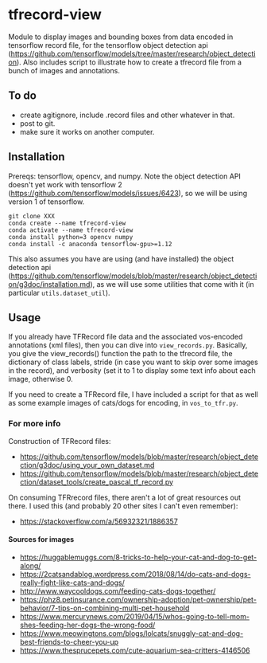 # tfrecord-view
Module to display images and bounding boxes from data encoded in tensorflow record file, for the tensorflow object detection api (https://github.com/tensorflow/models/tree/master/research/object_detection). Also includes script to illustrate how to create a tfrecord file from a bunch of images and annotations.

## To do
- create agitignore, include .record files and other whatever in that.
- post to git.
- make sure it works on another computer.

## Installation
Prereqs: tensorflow, opencv, and numpy. Note the object detection API doesn't yet work with tensorflow 2 (https://github.com/tensorflow/models/issues/6423), so we will be using version 1 of tensorflow.

    git clone XXX
    conda create --name tfrecord-view
    conda activate --name tfrecord-view
    conda install python=3 opencv numpy
    conda install -c anaconda tensorflow-gpu>=1.12

 This also assumes you have are using (and have installed) the object detection api (https://github.com/tensorflow/models/blob/master/research/object_detection/g3doc/installation.md), as we will use some utilities that come with it (in particular `utils.dataset_util`).

## Usage
If you already have TFRecord file data and the associated vos-encoded annotations (xml files), then you can dive into `view_records.py`. Basically, you give the view_records() function the path to the tfrecord file, the dictionary of class labels, stride (in case you want to skip over some images in the record), and verbosity (set it to 1 to display some text info about each image, otherwise 0.

If you need to create a TFRecord file, I have included a script for that as well as some example images of cats/dogs for encoding, in  `vos_to_tfr.py`.

### For more info
Construction of TFRecord files:
- https://github.com/tensorflow/models/blob/master/research/object_detection/g3doc/using_your_own_dataset.md
- https://github.com/tensorflow/models/blob/master/research/object_detection/dataset_tools/create_pascal_tf_record.py

On consuming TFRrecord files, there aren't a lot of great resources out there. I used this (and probably 20 other sites I can't even remember):
- https://stackoverflow.com/a/56932321/1886357


#### Sources for images
- https://huggablemuggs.com/8-tricks-to-help-your-cat-and-dog-to-get-along/
- https://2catsandablog.wordpress.com/2018/08/14/do-cats-and-dogs-really-fight-like-cats-and-dogs/
- http://www.waycooldogs.com/feeding-cats-dogs-together/
- https://phz8.petinsurance.com/ownership-adoption/pet-ownership/pet-behavior/7-tips-on-combining-multi-pet-household
- https://www.mercurynews.com/2019/04/15/whos-going-to-tell-mom-shes-feeding-her-dogs-the-wrong-food/
- https://www.meowingtons.com/blogs/lolcats/snuggly-cat-and-dog-best-friends-to-cheer-you-up
- https://www.thesprucepets.com/cute-aquarium-sea-critters-4146506
